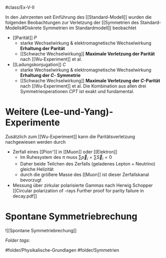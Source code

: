 #class/Ex-V-II 

In den Jahrzenten seit Einführung des [[Standard-Modell]] wurden die folgenden Beobachtungen zur Verletzung der [[Symmetrien des Standard-Modells#Diskrete Symmetrien im Standardmodell]] beobachtet
- [[Parität]] $P$
	- starke Wechselwirkung & elektromagnetische Wechselwirkung **Erhaltung der Parität**
	- [[Schwache Wechselwirkung]] **Maximale Verletzung der Parität** nach [[Wu-Experiment]] et al.
- [[Ladungskonjugation]] $C$
	- starke Wechselwirkung & elektromagnetische Wechselwirkung **Erhaltung der $C$- Symmetrie**
	- [[Schwache Wechselwirkung]] **Maximale Verletzung der $C$-Parität** nach [[Wu-Experiment]] et al.
Die Kombination aus allen drei Symmetrieoperationen $CPT$ ist exakt und fundamental.

# Weitere (Lee-und-Yang)-Experimente
Zusätzlich zum [[Wu-Experiment]] kann die Paritätsverletzung nachgewiesen werden durch
- Zerfall eines [[Pion⁺]] in [[Muon]] oder [[Elektron]]
	- Im Ruhesystem des $\pi$ muss $\sum \vec p_{i}= \sum \vec S_{i}=0$
	- Daher beide Teilchen des Zerfalls (geladenes Lepton + Neutrino) gleiche Helizität
	- durch die größere Masse des [[Muon]] ist dieser Zerfallskanal bevorzugt
- Messung über zirkular polarisierte Gammas nach Herwig Schopper [[Circular polarization of -rays Further proof for parity failure in decay.pdf]]

# Spontane Symmetriebrechung
![[Spontane Symmetriebrechung]]



 *Folder tags:*

#folder/Physikalische-Grundlagen #folder/Symmetrien